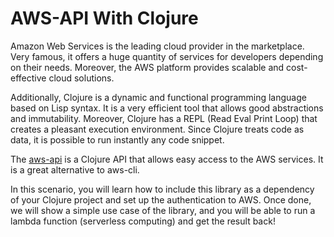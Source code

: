 # AWS-API With Clojure

Amazon Web Services is the leading cloud provider in the marketplace. Very famous, it offers a huge quantity of services for developers depending on their needs. Moreover, the AWS platform provides scalable and cost-effective cloud solutions.

Additionally, Clojure is a dynamic and functional programming language based on Lisp syntax.
It is a very efficient tool that allows good abstractions and immutability.
Moreover, Clojure has a REPL (Read Eval Print Loop) that creates a pleasant execution environment. Since Clojure treats code as data, it is possible to run instantly any code snippet.

The [aws-api](https://github.com/cognitect-labs/aws-api) is a Clojure API that allows easy access to the AWS services.
It is a great alternative to aws-cli.

In this scenario, you will learn how to include this library as a dependency of your Clojure project and set up the authentication to AWS. Once done, we will show a simple use case of the library, and you will be able to run a lambda function (serverless computing) and get the result back! 
